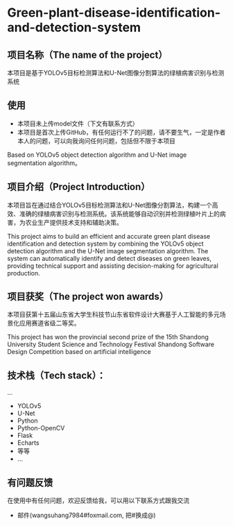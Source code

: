 # Green-plant-disease-identification-and-detection-system
## 项目名称（The name of the project）
本项目是基于YOLOv5目标检测算法和U-Net图像分割算法的绿植病害识别与检测系统

## 使用
* 本项目未上传model文件（下文有联系方式）
* 本项目是首次上传GitHub，有任何运行不了的问题，请不要生气，一定是作者本人的问题，可以向我询问任何问题，包括但不限于本项目
  
Based on YOLOv5 object detection algorithm and U-Net image segmentation algorithm。
## 项目介绍（Project Introduction）
本项目旨在通过结合YOLOv5目标检测算法和U-Net图像分割算法，构建一个高效、准确的绿植病害识别与检测系统。该系统能够自动识别并检测绿植叶片上的病害，为农业生产提供技术支持和辅助决策。

This project aims to build an efficient and accurate green plant disease identification and detection system by combining the YOLOv5 object detection algorithm and the U-Net image segmentation algorithm. The system can automatically identify and detect diseases on green leaves, providing technical support and assisting decision-making for agricultural production.

## 项目获奖（The project won awards）
本项目获第十五届山东省大学生科技节山东省软件设计大赛基于人工智能的多元场景化应用赛道省级二等奖。

This project has won the provincial second prize of the 15th Shandong University Student Science and Technology Festival Shandong Software Design Competition based on artificial intelligence

## 技术栈（Tech stack）：
...
* YOLOv5
* U-Net
* Python
* Python-OpenCV
* Flask
* Echarts
* 等等
* ...

## 有问题反馈
在使用中有任何问题，欢迎反馈给我，可以用以下联系方式跟我交流
* 邮件(wangsuhang7984#foxmail.com, 把#换成@)

